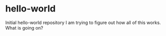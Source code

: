 # hello-world
Initial hello-world repository
I am trying to figure out how all of this works. What is going on?
